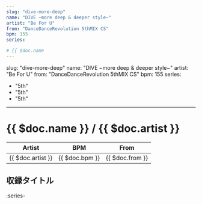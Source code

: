 ```yaml
---
slug: "dive-more-deep"
name: "DIVE ~more deep & deeper style~"
artist: "Be For U"
from: "DanceDanceRevolution 5thMIX CS"
bpm: 155
series:

# {{ $doc.name
---
```

slug: "dive-more-deep"
name: "DIVE ~more deep & deeper style~"
artist: "Be For U"
from: "DanceDanceRevolution 5thMIX CS"
bpm: 155
series:
  - "5th"
  - "5th"
  - "5th"
---

# {{ $doc.name }} / {{ $doc.artist }}

|Artist|BPM|From|
|------|---|----|
|{{ $doc.artist }}|{{ $doc.bpm }}|{{ $doc.from }}|

## 収録タイトル

:series-